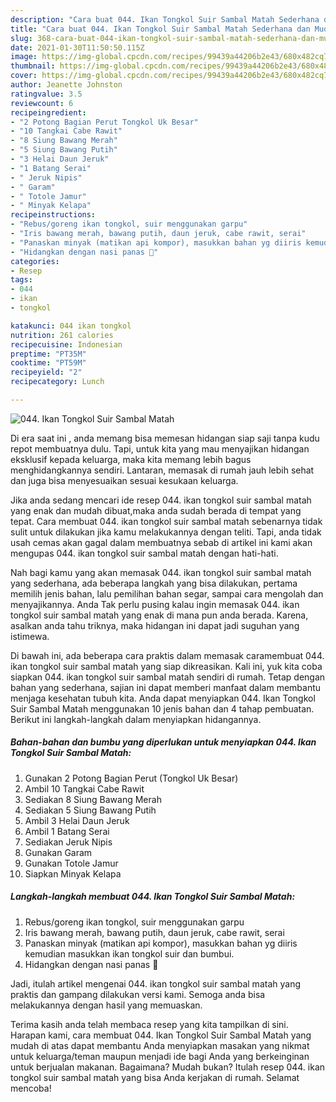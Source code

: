 ```yaml
---
description: "Cara buat 044. Ikan Tongkol Suir Sambal Matah Sederhana dan Mudah Dibuat"
title: "Cara buat 044. Ikan Tongkol Suir Sambal Matah Sederhana dan Mudah Dibuat"
slug: 368-cara-buat-044-ikan-tongkol-suir-sambal-matah-sederhana-dan-mudah-dibuat
date: 2021-01-30T11:50:50.115Z
image: https://img-global.cpcdn.com/recipes/99439a44206b2e43/680x482cq70/044-ikan-tongkol-suir-sambal-matah-foto-resep-utama.jpg
thumbnail: https://img-global.cpcdn.com/recipes/99439a44206b2e43/680x482cq70/044-ikan-tongkol-suir-sambal-matah-foto-resep-utama.jpg
cover: https://img-global.cpcdn.com/recipes/99439a44206b2e43/680x482cq70/044-ikan-tongkol-suir-sambal-matah-foto-resep-utama.jpg
author: Jeanette Johnston
ratingvalue: 3.5
reviewcount: 6
recipeingredient:
- "2 Potong Bagian Perut Tongkol Uk Besar"
- "10 Tangkai Cabe Rawit"
- "8 Siung Bawang Merah"
- "5 Siung Bawang Putih"
- "3 Helai Daun Jeruk"
- "1 Batang Serai"
- " Jeruk Nipis"
- " Garam"
- " Totole Jamur"
- " Minyak Kelapa"
recipeinstructions:
- "Rebus/goreng ikan tongkol, suir menggunakan garpu"
- "Iris bawang merah, bawang putih, daun jeruk, cabe rawit, serai"
- "Panaskan minyak (matikan api kompor), masukkan bahan yg diiris kemudian masukkan ikan tongkol suir dan bumbui."
- "Hidangkan dengan nasi panas 🤤"
categories:
- Resep
tags:
- 044
- ikan
- tongkol

katakunci: 044 ikan tongkol 
nutrition: 261 calories
recipecuisine: Indonesian
preptime: "PT35M"
cooktime: "PT59M"
recipeyield: "2"
recipecategory: Lunch

---
```



![044. Ikan Tongkol Suir Sambal Matah](https://img-global.cpcdn.com/recipes/99439a44206b2e43/680x482cq70/044-ikan-tongkol-suir-sambal-matah-foto-resep-utama.jpg)

Di era  saat ini , anda memang bisa memesan hidangan siap saji tanpa kudu repot membuatnya dulu. Tapi, untuk kita yang mau menyajikan hidangan eksklusif kepada keluarga, maka kita memang lebih bagus menghidangkannya sendiri. Lantaran, memasak di rumah jauh lebih sehat dan juga bisa menyesuaikan sesuai kesukaan keluarga.

Jika anda sedang mencari ide resep 044. ikan tongkol suir sambal matah yang enak dan mudah dibuat,maka anda sudah berada di tempat yang tepat. Cara membuat 044. ikan tongkol suir sambal matah  sebenarnya tidak sulit untuk dilakukan jika kamu melakukannya dengan teliti. Tapi, anda tidak usah cemas akan gagal dalam membuatnya 
sebab di artikel ini kami akan mengupas 044. ikan tongkol suir sambal matah dengan hati-hati.  



Nah bagi kamu yang akan memasak 044. ikan tongkol suir sambal matah yang sederhana, ada beberapa langkah yang bisa dilakukan, pertama memilih jenis bahan, lalu pemilihan bahan segar, sampai cara mengolah dan menyajikannya. Anda Tak perlu pusing kalau ingin memasak 044. ikan tongkol suir sambal matah yang enak di mana pun anda berada. Karena, asalkan anda  tahu triknya, maka hidangan ini dapat jadi suguhan yang istimewa.

Di bawah ini, ada beberapa cara praktis  dalam memasak caramembuat 044. ikan tongkol suir sambal matah yang siap dikreasikan. Kali ini, yuk kita coba siapkan 044. ikan tongkol suir sambal matah sendiri di rumah. Tetap dengan bahan yang sederhana, sajian ini dapat memberi manfaat dalam membantu menjaga kesehatan tubuh kita. Anda dapat menyiapkan 044. Ikan Tongkol Suir Sambal Matah menggunakan 10 jenis bahan dan 4 tahap pembuatan. Berikut ini langkah-langkah dalam menyiapkan hidangannya.

<!--inarticleads1-->

##### Bahan-bahan dan bumbu yang diperlukan untuk menyiapkan 044. Ikan Tongkol Suir Sambal Matah:

1. Gunakan 2 Potong Bagian Perut (Tongkol Uk Besar)
1. Ambil 10 Tangkai Cabe Rawit
1. Sediakan 8 Siung Bawang Merah
1. Sediakan 5 Siung Bawang Putih
1. Ambil 3 Helai Daun Jeruk
1. Ambil 1 Batang Serai
1. Sediakan  Jeruk Nipis
1. Gunakan  Garam
1. Gunakan  Totole Jamur
1. Siapkan  Minyak Kelapa




<!--inarticleads2-->

##### Langkah-langkah membuat 044. Ikan Tongkol Suir Sambal Matah:

1. Rebus/goreng ikan tongkol, suir menggunakan garpu
1. Iris bawang merah, bawang putih, daun jeruk, cabe rawit, serai
1. Panaskan minyak (matikan api kompor), masukkan bahan yg diiris kemudian masukkan ikan tongkol suir dan bumbui.
1. Hidangkan dengan nasi panas 🤤




Jadi, itulah artikel mengenai  044. ikan tongkol suir sambal matah  yang praktis dan gampang dilakukan versi kami. Semoga anda bisa melakukannya dengan hasil yang memuaskan. 

Terima kasih anda telah membaca resep yang kita tampilkan di sini. Harapan kami, cara membuat  044. Ikan Tongkol Suir Sambal Matah yang mudah di atas dapat membantu Anda menyiapkan masakan yang nikmat untuk keluarga/teman maupun menjadi ide bagi Anda yang berkeinginan untuk berjualan makanan. Bagaimana? Mudah bukan? Itulah resep 044. ikan tongkol suir sambal matah yang bisa Anda kerjakan di rumah. Selamat mencoba!

